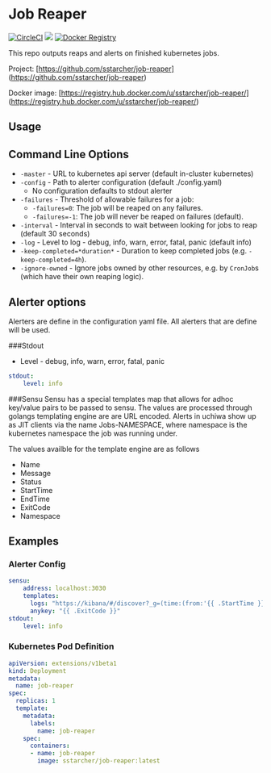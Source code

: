 Job Reaper
================

[![CircleCI](https://circleci.com/gh/sstarcher/job-reaper.svg?style=svg)](https://circleci.com/gh/sstarcher/job-reaper)
[![](https://imagelayers.io/badge/sstarcher/job-reaper:latest.svg)](https://imagelayers.io/?images=sstarcher/job-reaper:latest 'Get your own badge on imagelayers.io')
[![Docker Registry](https://img.shields.io/docker/pulls/sstarcher/job-reaper.svg)](https://registry.hub.docker.com/u/sstarcher/job-reaper)&nbsp;

This repo outputs reaps and alerts on finished kubernetes jobs.

Project: [https://github.com/sstarcher/job-reaper]
(https://github.com/sstarcher/job-reaper)

Docker image: [https://registry.hub.docker.com/u/sstarcher/job-reaper/]
(https://registry.hub.docker.com/u/sstarcher/job-reaper/)


## Usage

## Command Line Options

* `-master` - URL to kubernetes api server (default in-cluster kubernetes)
* `-config` - Path to alerter configuration (default ./config.yaml)
    - No configuration defaults to stdout alerter
* `-failures` - Threshold of allowable failures for a job:
    - `-failures=0`: The job will be reaped on any failures.
    - `-failures=-1`: The job will never be reaped on failures (default).
* `-interval` - Interval in seconds to wait between looking for jobs to reap (default 30 seconds)
* `-log` - Level to log - debug, info, warn, error, fatal, panic (default info)
* `-keep-completed=*duration*` - Duration to keep completed jobs (e.g. `-keep-completed=4h`).
* `-ignore-owned` - Ignore jobs owned by other resources, e.g. by `CronJob`s (which have their own reaping logic).

## Alerter options

Alerters are define in the configuration yaml file.  All alerters that are define will be used.

###Stdout
* Level - debug, info, warn, error, fatal, panic
```yaml
stdout:
    level: info
```

###Sensu
 Sensu has a special templates map that allows for adhoc key/value pairs to be passed to sensu.  The values are processed through golangs templating engine are are URL encoded.  Alerts in uchiwa show up as JIT clients via the name Jobs-NAMESPACE, where namespace is the kubernetes namespace the job was running under.

 The values availble for the template engine are as follows
*  Name
*  Message
*  Status
*  StartTime
*  EndTime
*  ExitCode
*  Namespace

## Examples
### Alerter Config
```yaml
sensu:
    address: localhost:3030
    templates:
      logs: "https://kibana/#/discover?_g=(time:(from:'{{ .StartTime }}',mode:absolute,to:'{{ .EndTime }}'))&empty_value"
      anykey: "{{ .ExitCode }}"
stdout:
    level: info
```

### Kubernetes Pod Definition
```yaml
apiVersion: extensions/v1beta1
kind: Deployment
metadata:
  name: job-reaper
spec:
  replicas: 1
  template:
    metadata:
      labels:
        name: job-reaper
    spec:
      containers:
      - name: job-reaper
        image: sstarcher/job-reaper:latest
```
